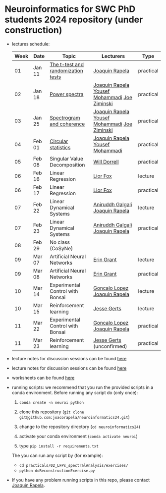 # Neuroinformatics for SWC PhD students 2024 repository (under construction)

- lectures schedule:

    | Week | Date  | Topic | Lecturers | Type |
    |------|-------|-------|-----------|------|
    | 01 | Jan 11 | [The t-test and randomization tests](https://github.com/joacorapela/neuroinformatics24/blob/master/practicals/01_tTestAndRandomizationTests/introAndHipothesisTests.pdf) | [Joaquin Rapela](https://www.gatsby.ucl.ac.uk/~rapela) | practical |
    | 02 | Jan 18 | [Power spectra](https://github.com/joacorapela/neuroinformatics24/blob/master/practicals/02_LFPs_spectralAnalysis/spectralAnalysis.pdf) | [Joaquin Rapela](https://www.gatsby.ucl.ac.uk/~rapela) [Yousef Mohammadi](y.mohammadi@ucl.ac.uk) [Joe Ziminski](https://www.sainsburywellcome.org/web/people/joe-ziminski)| practical |
    | 03 | Jan 25 | [Spectrogram and coherence](https://github.com/joacorapela/neuroinformatics24/blob/master/practicals/03_spectralAnalysisForNonStationarySignals) | [Joaquin Rapela](https://www.gatsby.ucl.ac.uk/~rapela) [Yousef Mohammadi](y.mohammadi@ucl.ac.uk) [Joe Ziminski](https://www.sainsburywellcome.org/web/people/joe-ziminski)| practical |
    | 04 | Feb 01 | [Circular statistics](https://github.com/joacorapela/neuroinformatics24/blob/master/practicals/04_circulaVariables_bootstrap) | [Joaquin Rapela](https://www.gatsby.ucl.ac.uk/~rapela) [Yousef Mohammadi](y.mohammadi@ucl.ac.uk)| practical |
    | 05 | Feb 08 | Singular Value Decomposition | [Will Dorrell](https://www.williamdorrell.co.uk/)| practical |
    | 06 | Feb 16 | Linear Regression | [Lior Fox](https://liorfox.github.io/) | lecture |
    | 06 | Feb 17 | Linear Regression | [Lior Fox](https://liorfox.github.io/) | practical |
    | 07 | Feb 22 | Linear Dynamical Systems | [Aniruddh Galgali](https://www.linkedin.com/in/anirgalgali/) [Joaquin Rapela](https://www.gatsby.ucl.ac.uk/~rapela) | lecture |
    | 07 | Feb 23 | Linear Dynamical Systems | [Aniruddh Galgali](https://www.linkedin.com/in/anirgalgali/) [Joaquin Rapela](https://www.gatsby.ucl.ac.uk/~rapela) | practical |
    | 08 | Feb 29 | No class (CoSyNe) | | |
    | 09 | Mar 07 | Artificial Neural Networks | [Erin Grant](https://eringrant.github.io/) | lecture |
    | 09 | Mar 08 | Artificial Neural Networks | [Erin Grant](https://eringrant.github.io/) | practical |
    | 10 | Mar 14 | Experimental Control with Bonsai | [Goncalo Lopez](https://neurogears.org/about-us/) [Joaquin Rapela](https://www.gatsby.ucl.ac.uk/~rapela) | lecture |
    | 10 | Mar 15 | Reinforcement learning | [Jesse Gerts](https://scholar.google.com/citations?user=4xusDVAAAAAJ&hl=en) | lecture |
    | 11 | Mar 22 | Experimental Control with Bonsai | [Goncalo Lopez](https://neurogears.org/about-us/) [Joaquin Rapela](https://www.gatsby.ucl.ac.uk/~rapela) | practical |
    | 11 | Mar 23 | Reinforcement learning | [Jesse Gerts](https://scholar.google.com/citations?user=4xusDVAAAAAJ&hl=en) (unconfirmed) | practical |

- lecture notes for discussion sessions can be found [here](https://github.com/joacorapela/neuroinformatics24/tree/master/practicals)

- lecture notes for discussion sessions can be found [here](https://github.com/joacorapela/neuroinformatics24/tree/master/practicals)

- worksheets can be found [here](https://github.com/joacorapela/neuroinformatics24/tree/master/worksheets)

- running scripts: we recommend that you run the provided scripts in a conda environment. Before running any script do (only once):

    1. `conda create -n neuroi python`
    2. clone this repository (`git clone git@github.com:joacorapela/neuroinformatics24.git`)

    3. change to the repository directory (`cd neuroinformatics24`)
    4. activate your conda environment (`conda activate neuroi`)
    5. type `pip install -r requirements.txt`

    The you can run any script by (for example):

    - `cd practicals/02_LFPs_spectralAnalysis/exercises/`
    - `python doReconstructionExercise.py`

- If you have any problem running scripts in this repo, please contact [Joaquin Rapela](https://www.gatsby.ucl.ac.uk/~rapela).

